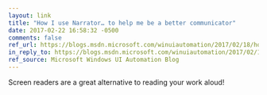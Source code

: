 ```yaml
---
layout: link
title: "How I use Narrator… to help me be a better communicator"
date: 2017-02-22 16:58:32 -0500
comments: false
ref_url: https://blogs.msdn.microsoft.com/winuiautomation/2017/02/18/how-i-use-narrator-in-the-windows-10-creators-update-to-help-me-be-a-better-communicator/
in_reply_to: https://blogs.msdn.microsoft.com/winuiautomation/2017/02/18/how-i-use-narrator-in-the-windows-10-creators-update-to-help-me-be-a-better-communicator/
ref_source: Microsoft Windows UI Automation Blog
---
```


Screen readers are a great alternative to reading your work aloud!